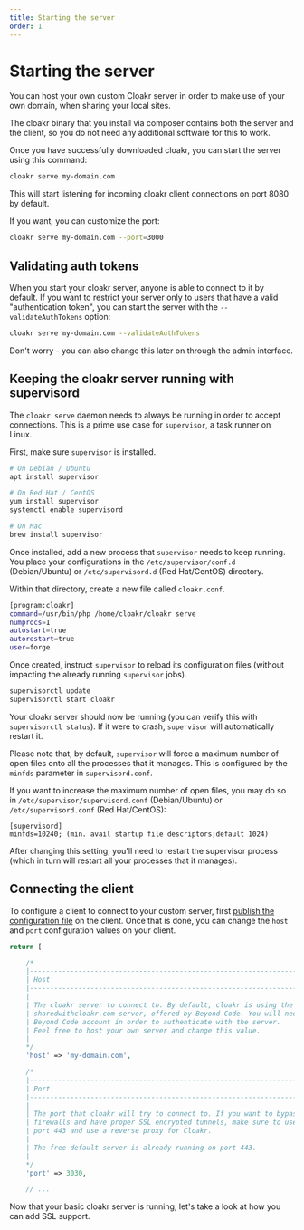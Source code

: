 ```yaml
---
title: Starting the server
order: 1
---
```


# Starting the server

You can host your own custom Cloakr server in order to make use of your own domain, when sharing your local sites.  

The cloakr binary that you install via composer contains both the server and the client, so you do not need any additional software for this to work.

Once you have successfully downloaded cloakr, you can start the server using this command:

````bash
cloakr serve my-domain.com
````

This will start listening for incoming cloakr client connections on port 8080 by default.

If you want, you can customize the port:

```bash
cloakr serve my-domain.com --port=3000
```

## Validating auth tokens

When you start your cloakr server, anyone is able to connect to it by default. If you want to restrict your server only to users that have a valid "authentication token", you can start the server with the `--validateAuthTokens` option:

```bash
cloakr serve my-domain.com --validateAuthTokens
```

Don't worry - you can also change this later on through the admin interface.

## Keeping the cloakr server running with supervisord

The `cloakr serve` daemon needs to always be running in order to accept connections. This is a prime use case for `supervisor`, a task runner on Linux.

First, make sure `supervisor` is installed.

```bash
# On Debian / Ubuntu
apt install supervisor

# On Red Hat / CentOS
yum install supervisor
systemctl enable supervisord

# On Mac
brew install supervisor
```

Once installed, add a new process that `supervisor` needs to keep running. You place your configurations in the `/etc/supervisor/conf.d` (Debian/Ubuntu) or `/etc/supervisord.d` (Red Hat/CentOS) directory.

Within that directory, create a new file called `cloakr.conf`.

```bash
[program:cloakr]
command=/usr/bin/php /home/cloakr/cloakr serve
numprocs=1
autostart=true
autorestart=true
user=forge
```

Once created, instruct `supervisor` to reload its configuration files (without impacting the already running `supervisor` jobs).

```bash
supervisorctl update
supervisorctl start cloakr
```

Your cloakr server should now be running (you can verify this with `supervisorctl status`). If it were to crash, `supervisor` will automatically restart it.

Please note that, by default, `supervisor` will force a maximum number of open files onto all the processes that it manages. This is configured by the `minfds` parameter in `supervisord.conf`.

If you want to increase the maximum number of open files, you may do so in `/etc/supervisor/supervisord.conf` (Debian/Ubuntu) or `/etc/supervisord.conf` (Red Hat/CentOS):

```
[supervisord]
minfds=10240; (min. avail startup file descriptors;default 1024)
```

After changing this setting, you'll need to restart the supervisor process (which in turn will restart all your processes that it manages).


## Connecting the client

To configure a client to connect to your custom server, first [publish the configuration file](/docs/cloakr/client/configuration) on the client. Once that is done, you can change the `host` and `port` configuration values on your client.

```php
return [

    /*
    |--------------------------------------------------------------------------
    | Host
    |--------------------------------------------------------------------------
    |
    | The cloakr server to connect to. By default, cloakr is using the free 
    | sharedwithcloakr.com server, offered by Beyond Code. You will need a free
    | Beyond Code account in order to authenticate with the server.
    | Feel free to host your own server and change this value.
    |
    */
    'host' => 'my-domain.com',

    /*
    |--------------------------------------------------------------------------
    | Port
    |--------------------------------------------------------------------------
    |
    | The port that cloakr will try to connect to. If you want to bypass 
    | firewalls and have proper SSL encrypted tunnels, make sure to use
    | port 443 and use a reverse proxy for Cloakr. 
    |
    | The free default server is already running on port 443.
    |
    */
    'port' => 3030,

    // ...
```

Now that your basic cloakr server is running, let's take a look at how you can add SSL support.
